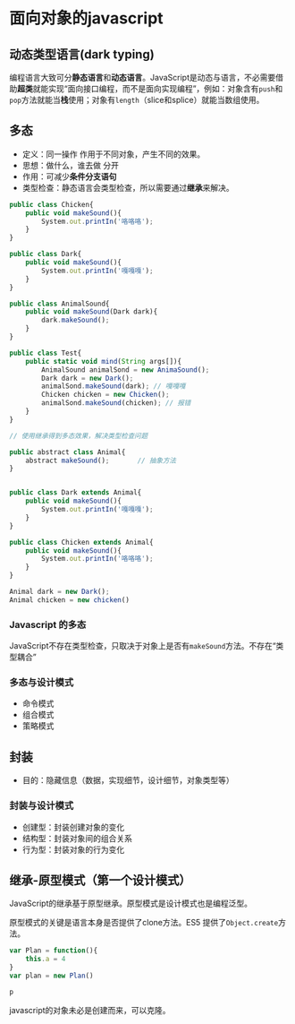 # 面向对象的javascript

## 动态类型语言(dark typing)

编程语言大致可分**静态语言**和**动态语言**。JavaScript是动态与语言，不必需要借助**超类**就能实现“面向接口编程，而不是面向实现编程”，例如：对象含有`push`和`pop`方法就能当**栈**使用；对象有`length`（slice和splice）就能当数组使用。

## 多态

- 定义：同一操作 作用于不同对象，产生不同的效果。
- 思想：做什么，谁去做 分开
- 作用：可减少**条件分支语句**
- 类型检查：静态语言会类型检查，所以需要通过**继承**来解决。

```js
public class Chicken{
    public void makeSound(){
        System.out.printIn('咯咯咯');
    }
}

public class Dark{
    public void makeSound(){
        System.out.printIn('嘎嘎嘎');
    }
}

public class AnimalSound{
    public void makeSound(Dark dark){
        dark.makeSound();
    }
}

public class Test{
    public static void mind(String args[]){
        AnimalSound animalSond = new AnimaSound();
        Dark dark = new Dark();
        animalSond.makeSound(dark); // 嘎嘎嘎
        Chicken chicken = new Chicken();
        animalSond.makeSound(chicken); // 报错
    } 
}

// 使用继承得到多态效果，解决类型检查问题

public abstract class Animal{
    abstract makeSound();       // 抽象方法
}


public class Dark extends Animal{
    public void makeSound(){
        System.out.printIn('嘎嘎嘎');
    }
}

public class Chicken extends Animal{
    public void makeSound(){
        System.out.printIn('咯咯咯');
    }
}

Animal dark = new Dark();
Animal chicken = new chicken()
```

### Javascript 的多态

JavaScript不存在类型检查，只取决于对象上是否有`makeSound`方法。不存在“类型耦合”

### 多态与设计模式

- 命令模式
- 组合模式
- 策略模式

## 封装

- 目的：隐藏信息（数据，实现细节，设计细节，对象类型等）

### 封装与设计模式

- 创建型：封装创建对象的变化
- 结构型：封装对象间的组合关系
- 行为型：封装对象的行为变化

## 继承-原型模式（第一个设计模式）

JavaScript的继承基于原型继承。原型模式是设计模式也是编程泛型。

原型模式的关键是语言本身是否提供了clone方法。ES5 提供了`Object.create`方法。

```javascript
var Plan = function(){
    this.a = 4  
} 
var plan = new Plan()

p
```

javascript的对象未必是创建而来，可以克隆。
